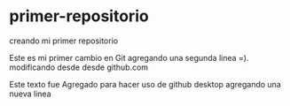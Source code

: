 # primer-repositorio
creando mi primer repositorio

Este es mi primer cambio en Git
agregando una segunda linea =).
modificando desde desde github.com

Este texto fue Agregado para hacer uso de github desktop
agregando una nueva linea 
